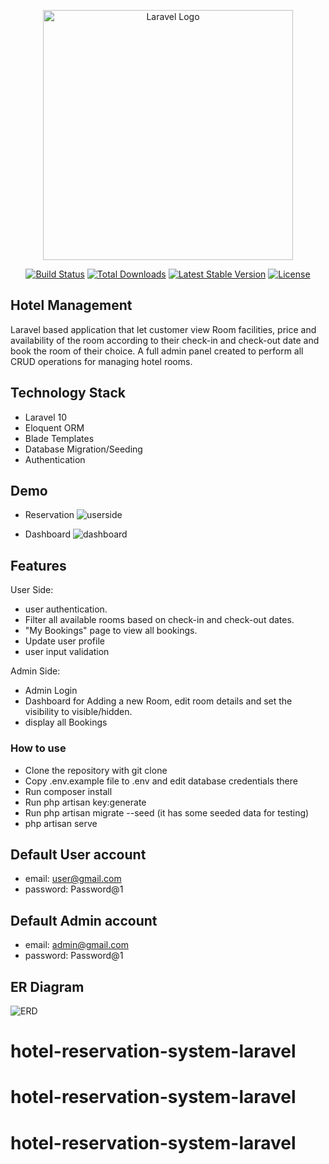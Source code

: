 <p align="center"><a href="https://laravel.com" target="_blank"><img src="https://raw.githubusercontent.com/laravel/art/master/logo-lockup/5%20SVG/2%20CMYK/1%20Full%20Color/laravel-logolockup-cmyk-red.svg" width="400" alt="Laravel Logo"></a></p>

<p align="center">
<a href="https://github.com/laravel/framework/actions"><img src="https://github.com/laravel/framework/workflows/tests/badge.svg" alt="Build Status"></a>
<a href="https://packagist.org/packages/laravel/framework"><img src="https://img.shields.io/packagist/dt/laravel/framework" alt="Total Downloads"></a>
<a href="https://packagist.org/packages/laravel/framework"><img src="https://img.shields.io/packagist/v/laravel/framework" alt="Latest Stable Version"></a>
<a href="https://packagist.org/packages/laravel/framework"><img src="https://img.shields.io/packagist/l/laravel/framework" alt="License"></a>
</p>

## Hotel Management

Laravel based application that let customer view Room facilities, price and availability of the room according to their check-in and check-out date and book the room of their choice. 
A full admin panel created to perform all CRUD operations for managing hotel rooms.

## Technology Stack
- Laravel 10
- Eloquent ORM
- Blade Templates
- Database Migration/Seeding
- Authentication

## Demo

- Reservation
![userside](https://github.com/ramezcode1/hotelManagement/assets/135148978/fc2feeb3-c21c-4dc4-83b8-2dc115225386)


- Dashboard
  ![dashboard](https://github.com/ramezcode1/hotelManagement/assets/135148978/f876a480-efb4-4482-b78f-bbc9859d4e53)


## Features

User Side:
- user authentication. 
- Filter all available rooms based on check-in and check-out dates.
- "My Bookings" page to view all bookings. 
- Update user profile
- user input validation

Admin Side:
- Admin Login 
- Dashboard for Adding a new Room, edit room details and set the visibility to visible/hidden. 
- display all Bookings

### How to use

- Clone the repository with git clone
- Copy .env.example file to .env and edit database credentials there
- Run composer install
- Run php artisan key:generate
- Run php artisan migrate --seed (it has some seeded data for testing)
- php artisan serve

## Default User account
- email:       user@gmail.com
- password:    Password@1

## Default Admin account
- email:       admin@gmail.com
- password:    Password@1

## ER Diagram
![ERD](https://github.com/ramezcode1/hotelManagement/assets/135148978/01e6c289-e7b1-4847-932c-be6270ef47ee)

# hotel-reservation-system-laravel
# hotel-reservation-system-laravel
# hotel-reservation-system-laravel
